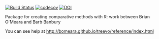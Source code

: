 [![Build Status](https://travis-ci.org/bomeara/treevo.svg)](https://travis-ci.org/bomeara/treevo) [![codecov](https://codecov.io/gh/bomeara/treevo/branch/master/graph/badge.svg)](https://codecov.io/gh/bomeara/treevo)
[![DOI](https://zenodo.org/badge/41578359.svg)](https://zenodo.org/badge/latestdoi/41578359)


Package for creating comparative methods with R: work between Brian O'Meara and Barb Banbury

You can see help at http://bomeara.github.io/treevo/reference/index.html

